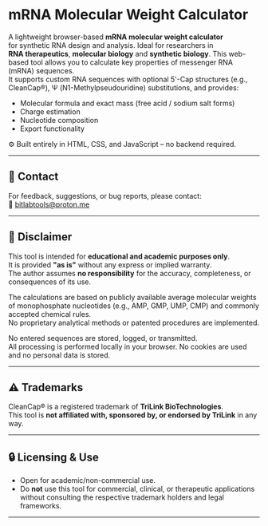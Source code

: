 # mRNA Molecular Weight Calculator

A lightweight browser-based **mRNA molecular weight calculator**  
for synthetic RNA design and analysis. Ideal for researchers in  
**RNA therapeutics**, **molecular biology** and **synthetic biology**.
This web-based tool allows you to calculate key properties of messenger RNA (mRNA) sequences.  
It supports custom RNA sequences with optional 5'-Cap structures (e.g., CleanCap®), Ψ (N1-Methylpseudouridine) substitutions, and provides:

- Molecular formula and exact mass (free acid / sodium salt forms)
- Charge estimation
- Nucleotide composition
- Export functionality

⚙️ Built entirely in HTML, CSS, and JavaScript – no backend required.

---

## 📧 Contact

For feedback, suggestions, or bug reports, please contact:  
📨 [bitlabtools@proton.me](mailto:bitlabtools@proton.me)

---

## 📘 Disclaimer

This tool is intended for **educational and academic purposes only**.  
It is provided **"as is"** without any express or implied warranty.  
The author assumes **no responsibility** for the accuracy, completeness, or consequences of its use.

The calculations are based on publicly available average molecular weights of monophosphate nucleotides (e.g., AMP, GMP, UMP, CMP) and commonly accepted chemical rules.  
No proprietary analytical methods or patented procedures are implemented.

No entered sequences are stored, logged, or transmitted.  
All processing is performed locally in your browser.
No cookies are used and no personal data is stored. 

---

## ⚠️ Trademarks

CleanCap® is a registered trademark of **TriLink BioTechnologies**.  
This tool is **not affiliated with, sponsored by, or endorsed by TriLink** in any way.

---

## 🔒 Licensing & Use

- Open for academic/non-commercial use.
- Do **not** use this tool for commercial, clinical, or therapeutic applications without consulting the respective trademark holders and legal frameworks.

---
